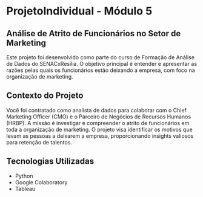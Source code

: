 # ProjetoIndividual - Módulo 5

## Análise de Atrito de Funcionários no Setor de Marketing

Este projeto foi desenvolvido como parte do curso de Formação de Análise de Dados do SENACxResilia. O objetivo principal é entender e apresentar as razões pelas quais os funcionários estão deixando a empresa, com foco na organização de marketing.

## Contexto do Projeto

Você foi contratado como analista de dados para colaborar com o Chief Marketing Officer (CMO) e o Parceiro de Negócios de Recursos Humanos (HRBP). A missão é investigar e compreender o atrito de funcionários em toda a organização de marketing. O projeto visa identificar os motivos que levam as pessoas a deixarem a empresa, proporcionando insights valiosos para retenção de talentos.

## Tecnologias Utilizadas

- Python
- Google Colaboratory
- Tableau
